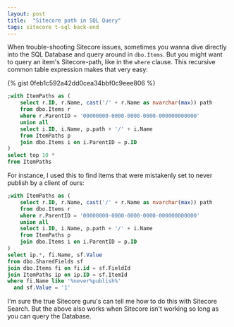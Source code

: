 ```yaml
---
layout: post
title:  "Sitecore path in SQL Query"
tags: sitecore t-sql back-end
---
```


When trouble-shooting Sitecore issues, sometimes you wanna dive directly into the SQL Database and query around in `dbo.Items`. But you might want to query an item's Sitecore-path, like in the `where` clause. This recursive common table expression makes that very easy:

{% gist 0feb1c592a42dd0cea34bbf0c9eee806 %}
<noscript markdown="1">
```sql
;with ItemPaths as (
	select r.ID, r.Name, cast('/' + r.Name as nvarchar(max)) path
	from dbo.Items r
	where r.ParentID = '00000000-0000-0000-0000-000000000000'
	union all
	select i.ID, i.Name, p.path + '/' + i.Name
	from ItemPaths p
	join dbo.Items i on i.ParentID = p.ID
)
select top 10 *
from ItemPaths
```
</noscript>

For instance, I used this to find items that were mistakenly set to never publish by a client of ours:

```sql
;with ItemPaths as (
	select r.ID, r.Name, cast('/' + r.Name as nvarchar(max)) path
	from dbo.Items r
	where r.ParentID = '00000000-0000-0000-0000-000000000000'
	union all
	select i.ID, i.Name, p.path + '/' + i.Name
	from ItemPaths p
	join dbo.Items i on i.ParentID = p.ID
)
select ip.*, fi.Name, sf.Value
from dbo.SharedFields sf
join dbo.Items fi on fi.id = sf.FieldId
join ItemPaths ip on ip.ID = sf.ItemId
where fi.Name like '%never%publish%'
  and sf.Value = '1'
```

I'm sure the true Sitecore guru's can tell me how to do this with Sitecore Search. But the above also works when Sitecore isn't working so long as you can query the Database.